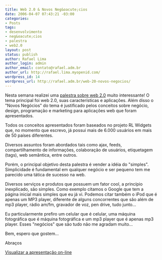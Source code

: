 ```yaml
---
title: Web 2.0 & Novos Neg&oacute;cios
date: 2006-04-07 07:43:21 -03:00
categories:
- Posts
tags:
- desenvolvimento
- neg&oacute;cios
- palestra
- web2.0
layout: post
status: publish
author: Rafael Lima
author_login: admin
author_email: contato@rafael.adm.br
author_url: http://rafael.lima.myopenid.com/
wordpress_id: 14
wordpress_url: http://rafael.adm.br/web-20-novos-negocios/
---
```


Nesta semana realizei uma <a href="http://www.rafael.adm.br/palestras/web2.0/">palestra sobre web 2.0</a> muito interessante!
O tema principal foi web 2.0, suas caracter&iacute;sticas e aplica&ccedil;&otilde;es. Al&eacute;m disso o "Novos Neg&oacute;cios" do tema &eacute; justificado pelos conceitos sobre neg&oacute;cio, design, programa&ccedil;&atilde;o e marketing para aplica&ccedil;&otilde;es web que foram apresentados.

Todos os conceitos apresentados foram baseados no projeto RL Widgets que, no momento que escrevo, j&aacute; possui mais de 6.000 usu&aacute;rios em mais de 50 pa&iacute;ses diferentes.

Diversos assuntos foram abordados tais como ajax, feeds, compartilhamento de informa&ccedil;&otilde;es, colabora&ccedil;&atilde;o de usu&aacute;rios, etiquetagem (tags), web sem&acirc;ntica, entre outros.

Por&eacute;m, o principal objetivo desta palestra &eacute; vender a id&eacute;ia do "simples". Simplicidade &eacute; fundamental em qualquer neg&oacute;cio e ser pequeno tem me parecido uma t&aacute;tica de sucesso na web.

Diversos servi&ccedil;os e produtos que possuem um fator cool, a princ&iacute;pio inexplicado, s&atilde;o simples. Como exemplo citamos o Google que tem a p&aacute;gina inicial mais simples que eu j&aacute; vi. Podemos citar tamb&eacute;m o iPod que &eacute; apenas um MP3 player, diferente de alguns concorrentes que s&atilde;o al&eacute;m de mp3 player, r&aacute;dio am/fm, gravador de voz, pen drive, tudo junto...

Eu particularmente prefiro um celular que &eacute; celular, uma m&aacute;quina fotogr&aacute;fica que &eacute; m&aacute;quina fotogr&aacute;fica e um mp3 player que &eacute; apenas mp3 player. Esses "neg&oacute;cios" que s&atilde;o tudo n&atilde;o me agradam muito...

Bem, espero que gostem...

Abra&ccedil;os

<a href="http://www.rafael.adm.br/palestras/web2.0/">Visualizar a apresenta&ccedil;&atilde;o on-line</a>
